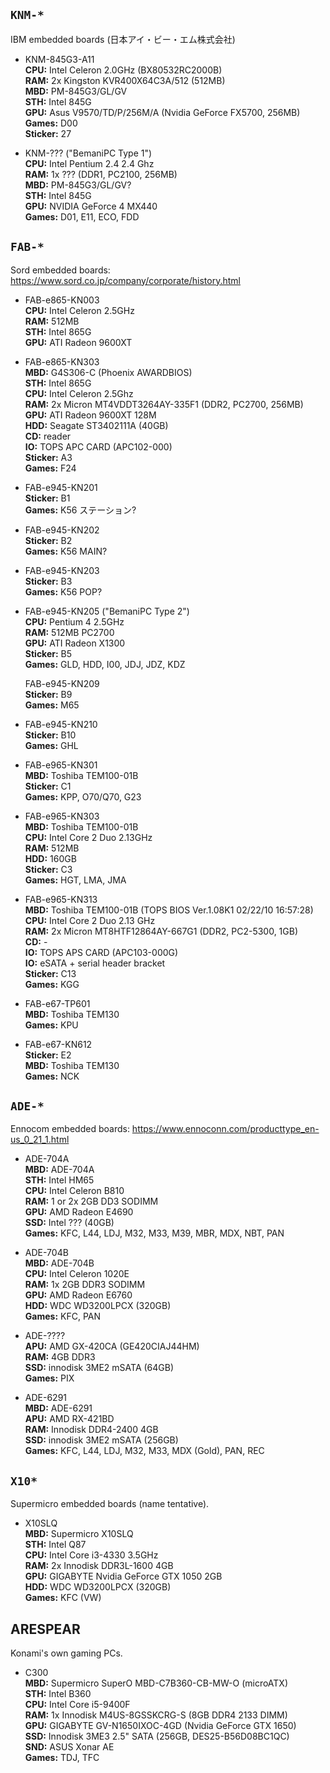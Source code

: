 ## `KNM-*`

IBM embedded boards (日本アイ・ビー・エム株式会社)

* KNM-845G3-A11  
    **CPU:** Intel Celeron 2.0GHz (BX80532RC2000B)  
    **RAM:** 2x Kingston KVR400X64C3A/512 (512MB)  
    **MBD:** PM-845G3/GL/GV  
    **STH:** Intel 845G  
    **GPU:** Asus V9570/TD/P/256M/A (Nvidia GeForce FX5700, 256MB)  
    **Games:** D00  
    **Sticker:** 27  

* KNM-??? ("BemaniPC Type 1")  
    **CPU:** Intel Pentium 2.4 2.4 Ghz  
    **RAM:** 1x ??? (DDR1, PC2100, 256MB)  
    **MBD:** PM-845G3/GL/GV?  
    **STH:** Intel 845G  
    **GPU:** NVIDIA GeForce 4 MX440  
    **Games:** D01, E11, ECO, FDD  

## `FAB-*`

Sord embedded boards: https://www.sord.co.jp/company/corporate/history.html

* FAB-e865-KN003  
    **CPU:** Intel Celeron 2.5GHz  
    **RAM:** 512MB  
    **STH:** Intel 865G  
    **GPU:** ATI Radeon 9600XT  

* FAB-e865-KN303  
    **MBD:** G4S306-C (Phoenix AWARDBIOS)  
    **STH:** Intel 865G  
    **CPU:** Intel Celeron 2.5Ghz  
    **RAM:** 2x Micron MT4VDDT3264AY-335F1 (DDR2, PC2700, 256MB)  
    **GPU:** ATI Radeon 9600XT 128M  
    **HDD:** Seagate ST3402111A (40GB)  
    **CD:**  reader  
    **IO:**  TOPS APC CARD (APC102-000)  
    **Sticker:** A3  
    **Games:** F24  

* FAB-e945-KN201  
    **Sticker:** B1  
    **Games:** K56 ステーション?  

* FAB-e945-KN202  
    **Sticker:** B2  
    **Games:** K56 MAIN?  

* FAB-e945-KN203  
    **Sticker:** B3  
    **Games:** K56 POP?  

* FAB-e945-KN205 ("BemaniPC Type 2")  
    **CPU:** Pentium 4 2.5GHz  
    **RAM:** 512MB PC2700  
    **GPU:** ATI Radeon X1300  
    **Sticker:** B5  
    **Games:** GLD, HDD, I00, JDJ, JDZ, KDZ  

  FAB-e945-KN209  
    **Sticker:** B9  
    **Games:** M65  

* FAB-e945-KN210  
    **Sticker:** B10  
    **Games:** GHL  

* FAB-e965-KN301  
    **MBD:** Toshiba TEM100-01B    
    **Sticker:** C1  
    **Games:** KPP, O70/Q70, G23  

* FAB-e965-KN303  
    **MBD:** Toshiba TEM100-01B  
    **CPU:** Intel Core 2 Duo 2.13GHz  
    **RAM:** 512MB  
    **HDD:** 160GB  
    **Sticker:** C3  
    **Games:** HGT, LMA, JMA  

* FAB-e965-KN313  
    **MBD:** Toshiba TEM100-01B (TOPS BIOS Ver.1.08K1 02/22/10 16:57:28)  
    **CPU:** Intel Core 2 Duo 2.13 GHz  
    **RAM:** 2x Micron MT8HTF12864AY-667G1 (DDR2, PC2-5300, 1GB)  
    **CD:**  -  
    **IO:**  TOPS APS CARD (APC103-000G)  
    **IO:**  eSATA + serial header bracket  
    **Sticker:** C13  
    **Games:** KGG  

* FAB-e67-TP601  
    **MBD:** Toshiba TEM130  
    **Games:** KPU  

* FAB-e67-KN612  
    **Sticker:** E2  
    **MBD:** Toshiba TEM130  
    **Games:** NCK  

## `ADE-*`

Ennocom embedded boards: https://www.ennoconn.com/producttype_en-us_0_21_1.html
  
* ADE-704A  
    **MBD:** ADE-704A  
    **STH:** Intel HM65  
    **CPU:** Intel Celeron B810  
    **RAM:** 1 or 2x 2GB DD3 SODIMM  
    **GPU:** AMD Radeon E4690  
    **SSD:** Intel ??? (40GB)  
    **Games:** KFC, L44, LDJ, M32, M33, M39, MBR, MDX, NBT, PAN  

* ADE-704B  
    **MBD:** ADE-704B  
    **CPU:** Intel Celeron 1020E  
    **RAM:** 1x 2GB DDR3 SODIMM  
    **GPU:** AMD Radeon E6760  
    **HDD:** WDC WD3200LPCX (320GB)  
    **Games:** KFC, PAN  

* ADE-????  
    **APU:** AMD GX-420CA (GE420CIAJ44HM)  
    **RAM:** 4GB DDR3  
    **SSD:** innodisk 3ME2 mSATA (64GB)  
    **Games:** PIX  
 
* ADE-6291  
    **MBD:** ADE-6291  
    **APU:** AMD RX-421BD  
    **RAM:** Innodisk DDR4-2400 4GB  
    **SSD:** innodisk 3ME2 mSATA (256GB)  
    **Games:** KFC, L44, LDJ, M32, M33, MDX (Gold), PAN, REC  

## `X10*`

Supermicro embedded boards (name tentative).

* X10SLQ  
    **MBD:** Supermicro X10SLQ  
    **STH:** Intel Q87  
    **CPU:** Intel Core i3-4330 3.5GHz  
    **RAM:** 2x Innodisk DDR3L-1600 4GB  
    **GPU:** GIGABYTE Nvidia GeForce GTX 1050 2GB  
    **HDD:** WDC WD3200LPCX (320GB)  
    **Games:** KFC (VW)  

## ARESPEAR

Konami's own gaming PCs.

* C300  
    **MBD:** Supermicro SuperO MBD-C7B360-CB-MW-O (microATX)  
    **STH:** Intel B360  
    **CPU:** Intel Core i5-9400F  
    **RAM:** 1x Innodisk M4US-8GSSKCRG-S (8GB DDR4 2133 DIMM)  
    **GPU:** GIGABYTE GV-N1650IXOC-4GD (Nvidia GeForce GTX 1650)  
    **SSD:** Innodisk 3ME3 2.5" SATA (256GB, DES25-B56D08BC1QC)   
    **SND:** ASUS Xonar AE  
    **Games:** TDJ, TFC
